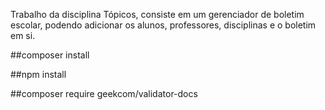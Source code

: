 Trabalho da disciplina Tópicos, consiste em um gerenciador de boletim escolar, podendo adicionar os alunos, professores, disciplinas e o boletim em si.

##composer install

##npm install

##composer require geekcom/validator-docs